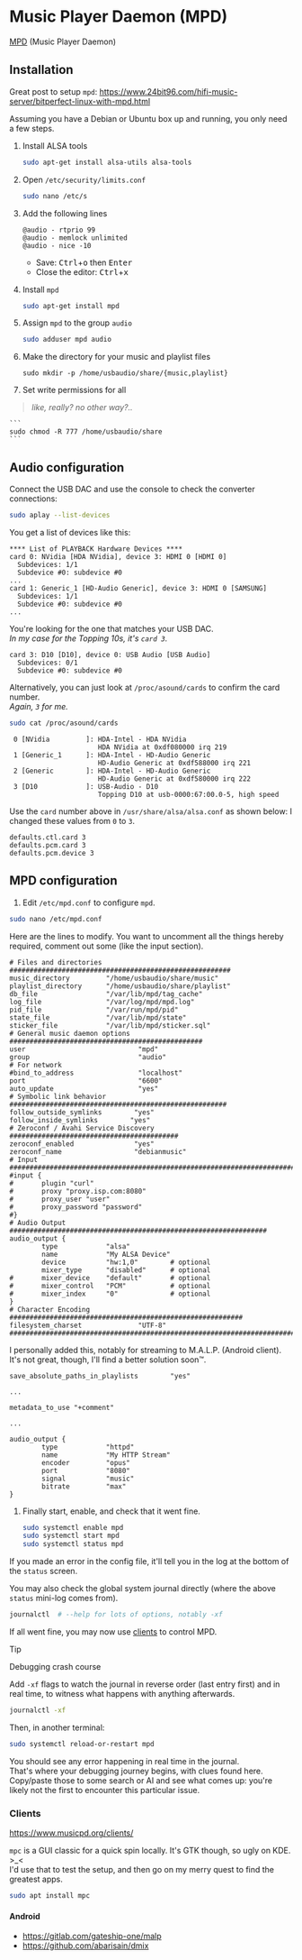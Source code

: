 # Music Player Daemon (MPD)

[MPD](https://www.musicpd.org/) (Music Player Daemon)






## Installation

Great post to setup `mpd`: https://www.24bit96.com/hifi-music-server/bitperfect-linux-with-mpd.html

Assuming you have a Debian or Ubuntu box up and running, you only need a few steps.

1. Install ALSA tools

    ```sh
    sudo apt-get install alsa-utils alsa-tools 
    ```

1. Open `/etc/security/limits.conf`

    ```sh
    sudo nano /etc/s
    ```

1. Add the following lines

    ```
    @audio - rtprio 99
    @audio - memlock unlimited
    @audio - nice -10
    ```

    - Save: <kbd>Ctrl</kbd>+<kbd>o</kbd> then <kbd>Enter</kbd>
    - Close the editor: <kbd>Ctrl</kbd>+<kbd>x</kbd>

1. Install `mpd`

    ```sh
    sudo apt-get install mpd
    ```

1. Assign `mpd` to the group `audio`

    ```sh
    sudo adduser mpd audio
    ```

1. Make the directory for your music and playlist files

    ```
    sudo mkdir -p /home/usbaudio/share/{music,playlist}
    ```

1. Set write permissions for all

>*like, really? no other way?..*

    ```
    sudo chmod -R 777 /home/usbaudio/share
    ```


## Audio configuration

Connect the USB DAC and use the console to check the converter connections:

```sh
sudo aplay --list-devices
```

You get a list of devices like this:

```
**** List of PLAYBACK Hardware Devices ****
card 0: NVidia [HDA NVidia], device 3: HDMI 0 [HDMI 0]
  Subdevices: 1/1
  Subdevice #0: subdevice #0
...
card 1: Generic_1 [HD-Audio Generic], device 3: HDMI 0 [SAMSUNG]
  Subdevices: 1/1
  Subdevice #0: subdevice #0
...
```

You're looking for the one that matches your USB DAC.  
*In my case for the Topping 10s, it's `card 3`.*

```
card 3: D10 [D10], device 0: USB Audio [USB Audio]
  Subdevices: 0/1
  Subdevice #0: subdevice #0
```

Alternatively, you can just look at `/proc/asound/cards` to confirm the card number.  
*Again, `3` for me.*

```sh
sudo cat /proc/asound/cards
```

```
 0 [NVidia         ]: HDA-Intel - HDA NVidia
                      HDA NVidia at 0xdf080000 irq 219
 1 [Generic_1      ]: HDA-Intel - HD-Audio Generic
                      HD-Audio Generic at 0xdf588000 irq 221
 2 [Generic        ]: HDA-Intel - HD-Audio Generic
                      HD-Audio Generic at 0xdf580000 irq 222
 3 [D10            ]: USB-Audio - D10
                      Topping D10 at usb-0000:67:00.0-5, high speed
```


Use the `card` number above in `/usr/share/alsa/alsa.conf` as shown below: I changed these values from `0` to `3`.

```
defaults.ctl.card 3
defaults.pcm.card 3
defaults.pcm.device 3
```


## MPD configuration

1. Edit `/etc/mpd.conf` to configure `mpd`.

```sh
sudo nano /etc/mpd.conf
```

Here are the lines to modify. You want to uncomment all the things hereby required, comment out some (like the input section).

```
# Files and directories #######################################################
music_directory         "/home/usbaudio/share/music"
playlist_directory      "/home/usbaudio/share/playlist"
db_file                 "/var/lib/mpd/tag_cache"
log_file                "/var/log/mpd/mpd.log"
pid_file                "/var/run/mpd/pid"
state_file              "/var/lib/mpd/state"
sticker_file            "/var/lib/mpd/sticker.sql"
# General music daemon options ################################################
user                            "mpd"
group                          	"audio"
# For network
#bind_to_address                "localhost"
port                            "6600"
auto_update     				"yes"
# Symbolic link behavior ######################################################
follow_outside_symlinks        "yes"
follow_inside_symlinks        "yes"
# Zeroconf / Avahi Service Discovery ##########################################
zeroconf_enabled               "yes"
zeroconf_name                  "debianmusic"
# Input #######################################################################
#input {
#       plugin "curl"
#       proxy "proxy.isp.com:8080"
#       proxy_user "user"
#       proxy_password "password"
#}
# Audio Output ################################################################
audio_output {
        type            "alsa"
        name            "My ALSA Device"
        device          "hw:1,0"        # optional
        mixer_type      "disabled"      # optional
#       mixer_device    "default"       # optional
#       mixer_control   "PCM"           # optional
#       mixer_index     "0"             # optional
}
# Character Encoding ##########################################################
filesystem_charset              "UTF-8"
###############################################################################
```

I personally added this, notably for streaming to M.A.L.P. (Android client). It's not great, though, I'll find a better solution soon™.

```
save_absolute_paths_in_playlists        "yes"

...

metadata_to_use "+comment"

...

audio_output {
        type            "httpd"
        name            "My HTTP Stream"
        encoder         "opus"
        port            "8080"
        signal          "music"
        bitrate         "max"
}

```

1. Finally start, enable, and check that it went fine.

    ```sh
    sudo systemctl enable mpd
    sudo systemctl start mpd
    sudo systemctl status mpd
    ```

If you made an error in the config file, it'll tell you in the log at the bottom of the `status` screen.

You may also check the global system journal directly (where the above `status` mini-log comes from). 

```sh
journalctl  # --help for lots of options, notably -xf
```

If all went fine, you may now use [clients](#clients) to control MPD.

> [!Tip]
> Debugging crash course
>
> Add `-xf` flags to watch the journal in reverse order (last entry first) and in real time, to witness what happens with anything afterwards.
> 
> ```sh
> journalctl -xf
> ```
> 
> Then, in another terminal:
> 
> ```sh
> sudo systemctl reload-or-restart mpd
> ```
> 
> You should see any error happening in real time in the journal.  
> That's where your debugging journey begins, with clues found here. Copy/paste those to some search or AI and see what comes up: you're likely not the first to encounter this particular issue.





### Clients

https://www.musicpd.org/clients/

`mpc` is a GUI classic for a quick spin locally. It's GTK though, so ugly on KDE. \>\_\<  
I'd use that to test the setup, and then go on my merry quest to find the greatest apps.

```sh
sudo apt install mpc
```




#### Android

- https://gitlab.com/gateship-one/malp
- https://github.com/abarisain/dmix



